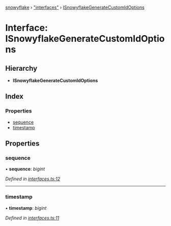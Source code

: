 [snowyflake](../README.md) › ["interfaces"](../modules/_interfaces_.md) › [ISnowyflakeGenerateCustomIdOptions](_interfaces_.isnowyflakegeneratecustomidoptions.md)

# Interface: ISnowyflakeGenerateCustomIdOptions

## Hierarchy

* **ISnowyflakeGenerateCustomIdOptions**

## Index

### Properties

* [sequence](_interfaces_.isnowyflakegeneratecustomidoptions.md#sequence)
* [timestamp](_interfaces_.isnowyflakegeneratecustomidoptions.md#timestamp)

## Properties

###  sequence

• **sequence**: *bigint*

*Defined in [interfaces.ts:12](https://github.com/negezor/snowyflake/blob/d888ffb/src/interfaces.ts#L12)*

___

###  timestamp

• **timestamp**: *bigint*

*Defined in [interfaces.ts:11](https://github.com/negezor/snowyflake/blob/d888ffb/src/interfaces.ts#L11)*
